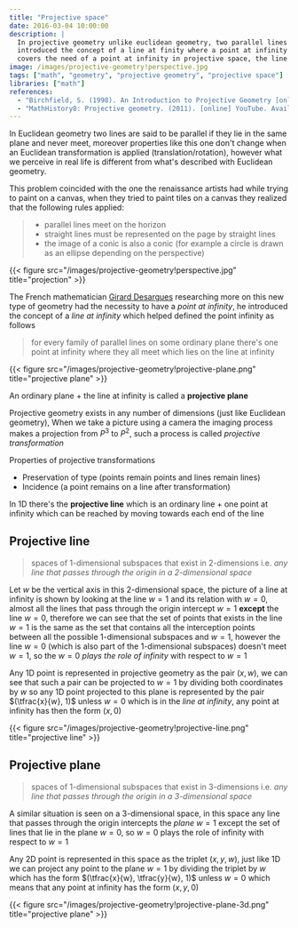```yaml
---
title: "Projective space"
date: 2016-03-04 10:00:00
description: |
  In projective geometry unlike euclidean geometry, two parallel lines meet at a point. Desargues
  introduced the concept of a line at finity where a point at infinity can be defined. This article
  covers the need of a point at infinity in projective space, the line at infinity and the projective plane.
image: /images/projective-geometry!perspective.jpg
tags: ["math", "geometry", "projective geometry", "projective space"]
libraries: ["math"]
references:
  - "Birchfield, S. (1998). An Introduction to Projective Geometry [online] Robotics.stanford.edu. Available at: http://robotics.stanford.edu/~birch/projective/projective.pdf [Accessed 15 Mar. 2016]."
  - "MathHistory8: Projective geometry. (2011). [online] YouTube. Available at: https://www.youtube.com/watch?v=NYK0GBQVngs [Accessed 02 Mar. 2016]."
---
```


In Euclidean geometry two lines are said to be parallel if they lie in the same plane and never meet, moreover properties like this one don't change when an Euclidean transformation is applied (translation/rotation), however what we perceive in real life is different from what's described with Euclidean geometry.

This problem coincided with the one the renaissance artists had while trying to paint on a canvas, when they tried to paint tiles on a canvas they realized that the following rules applied:

> - parallel lines meet on the horizon
> - straight lines must be represented on the page by straight lines
> - the image of a conic is also a conic (for example a circle is drawn as an ellipse depending on the perspective)

{{< figure src="/images/projective-geometry!perspective.jpg" title="projection" >}}

The French mathematician [Girard Desargues](https://www.wikiwand.com/en/Girard_Desargues) researching more on this new type of geometry had the necessity to have a *point at infinity*, he introduced the concept of a *line at infinity* which helped defined the point infinity as follows

> for every family of parallel lines on some ordinary plane there's one point at infinity where they all meet which lies on the line at infinity

{{< figure src="/images/projective-geometry!projective-plane.png" title="projective plane" >}}

An ordinary plane + the line at infinity is called a **projective plane**

Projective geometry exists in any number of dimensions (just like Euclidean geometry), When we take a picture using a camera the imaging process makes a projection from $P^3$ to $P^2$, such a process is called *projective transformation*

Properties of projective transformations

- Preservation of type (points remain points and lines remain lines)
- Incidence (a point remains on a line after transformation)

In 1D there's the **projective line** which is an ordinary line + one point at infinity which can be reached by moving towards each end of the line

## Projective line

> spaces of 1-dimensional subspaces that exist in 2-dimensions i.e. *any line that passes through the origin in a 2-dimensional space*

Let $w$ be the vertical axis in this 2-dimensional space, the picture of a line at infinity is shown by looking at the line $w = 1$ and its relation with $w = 0$, almost all the lines that pass through the origin intercept $w = 1$ **except** the line $w = 0$, therefore we can see that the set of points that exists in the line $w = 1$ is the same as the set that contains all the interception points between all the possible 1-dimensional subspaces and $w = 1$, however the line $w = 0$ (which is also part of the 1-dimensional subspaces) doesn't meet $w = 1$, so the $w = 0$ *plays the role of infinity* with respect to $w = 1$

Any 1D point is represented in projective geometry as the pair $(x, w)$, we can see that such a pair can be projected to $w = 1$ by dividing both coordinates by $w$ so any 1D point projected to this plane is represented by the pair $(\tfrac{x}{w}, 1)$ unless $w = 0$ which is in the *line at infinity*, any point at infinity has then the form $(x, 0)$

{{< figure src="/images/projective-geometry!projective-line.png" title="projective line" >}}

## Projective plane

> spaces of 1-dimensional subspaces that exist in 3-dimensions i.e. *any line that passes through the origin in a 3-dimensional space*

A similar situation is seen on a 3-dimensional space, in this space any line that passes through the origin intercepts the *plane* $w = 1$ except the set of lines that lie in the plane $w = 0$, so $w = 0$ plays the role of infinity with respect to $w = 1$

Any 2D point is represented in this space as the triplet $(x, y, w)$, just like 1D we can project any point to the plane $w = 1$ by dividing the triplet by $w$ which has the form $(\tfrac{x}{w}, \tfrac{y}{w}, 1)$ unless $w = 0$ which means that any point at infinity has the form $(x, y, 0)$

{{< figure src="/images/projective-geometry!projective-plane-3d.png" title="projective plane" >}}

